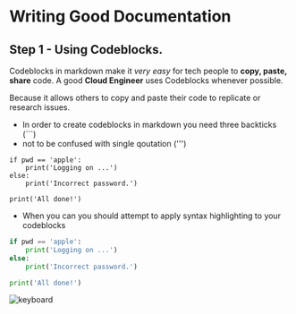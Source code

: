 # Writing Good Documentation

## Step 1 - Using Codeblocks.

Codeblocks in markdown make it *very easy* for tech people to **copy, paste, share** code.
A good __Cloud Engineer__ uses Codeblocks whenever possible.

Because it allows others to copy and paste their code to replicate or research issues.


- In order to create codeblocks in markdown you need three backticks (```)
- not to be confused with single qoutation (''')
```
if pwd == 'apple':
    print('Logging on ...')
else:
    print('Incorrect password.')

print('All done!')
```

- When you can you should attempt to apply syntax highlighting to your codeblocks

```python
if pwd == 'apple':
    print('Logging on ...')
else:
    print('Incorrect password.')

print('All done!')
```


![keyboard](https://github.com/InkosiKemper/github-docs-example/assets/57403361/4cafd264-a015-44e1-9704-d3e2393b5fff)
